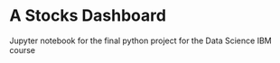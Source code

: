 # A Stocks Dashboard

Jupyter notebook for the final python project for the Data Science IBM course
